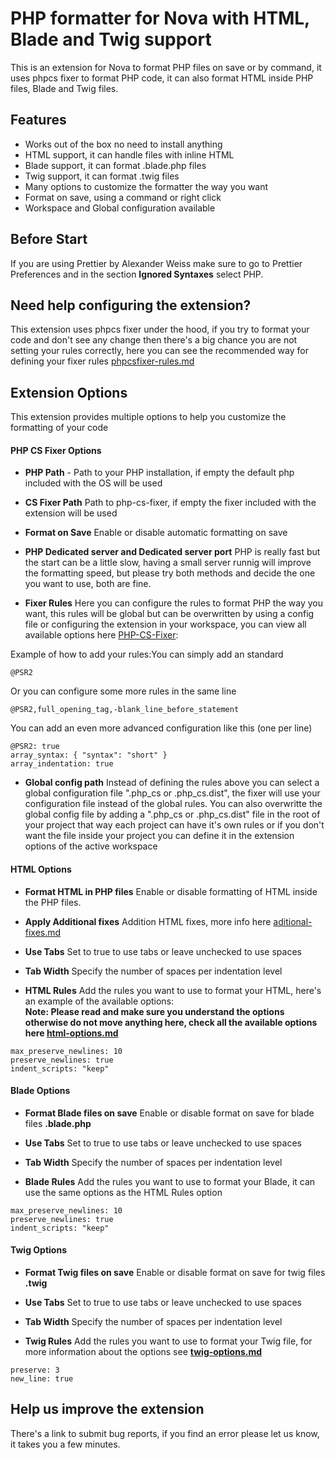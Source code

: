 # PHP formatter for Nova with HTML, Blade and Twig support

This is an extension for Nova to format PHP files on save or by command, it uses phpcs fixer to format PHP code, it can also format HTML inside PHP files, Blade and Twig files.

## Features

-   Works out of the box no need to install anything
-   HTML support, it can handle files with inline HTML
-   Blade support, it can format .blade.php files
-   Twig support, it can format .twig files
-   Many options to customize the formatter the way you want
-   Format on save, using a command or right click
-   Workspace and Global configuration available

## Before Start

If you are using Prettier by Alexander Weiss make sure to go to Prettier Preferences and in the section **Ignored Syntaxes** select PHP.


## Need help configuring the extension?
This extension uses phpcs fixer under the hood, if you try to format your code and don't see any change then there's a big chance you are not setting your rules correctly, here you can see the recommended way for defining your fixer rules [phpcsfixer-rules.md](https://github.com/biati-digital/nova-php-cs-fixer/blob/main/phpcsfixer-rules.md)

## Extension Options

This extension provides multiple options to help you customize the formatting of your code

#### PHP CS Fixer Options

- **PHP Path** - Path to your PHP installation, if empty the default php included with the OS will be used

- **CS Fixer Path** Path to php-cs-fixer, if empty the fixer included with the extension will be used

- **Format on Save** Enable or disable automatic formatting on save

- **PHP Dedicated server and Dedicated server port** PHP is really fast but the start can be a little slow, having a small server runnig will improve the formatting speed, but please try both methods and decide the one you want to use, both are fine.

- **Fixer Rules** Here you can configure the rules to format PHP the way you want, this rules will be global but can be overwritten by using a config file or configuring the extension in your workspace, you can view all available options here [PHP-CS-Fixer](https://github.com/FriendsOfPHP/PHP-CS-Fixer): 

Example of how to add your rules:You can simply add an standard

```
@PSR2
```

Or you can configure some more rules in the same line

```
@PSR2,full_opening_tag,-blank_line_before_statement
```

You can add an even more advanced configuration like this (one per line)

```
@PSR2: true
array_syntax: { "syntax": "short" }
array_indentation: true
```

- **Global config path** Instead of defining the rules above you can select a global configuration file ".php_cs or .php_cs.dist", the fixer will use your configuration file instead of the global rules. You can also overwritte the global config file by adding a ".php_cs or .php_cs.dist" file in the root of your project that way each project can have it's own rules or if you don't want the file inside your project you can define it in the extension options of the active workspace


#### HTML Options

- **Format HTML in PHP files** Enable or disable formatting of HTML inside the PHP files.

- **Apply Additional fixes** Addition HTML fixes, more info here [aditional-fixes.md](https://github.com/biati-digital/nova-php-cs-fixer/blob/main/aditional-fixes.md)

- **Use Tabs** Set to true to use tabs or leave unchecked to use spaces

- **Tab Width** Specify the number of spaces per indentation level

- **HTML Rules** Add the rules you want to use to format your HTML, here's an example of the available options:  
**Note: Please read and make sure you understand the options otherwise do not move anything here, check all the available options here [html-options.md](https://github.com/biati-digital/nova-php-cs-fixer/blob/main/html-options.md)**

```
max_preserve_newlines: 10
preserve_newlines: true
indent_scripts: "keep"
```


#### Blade Options

- **Format Blade files on save** Enable or disable format on save for blade files **.blade.php**

- **Use Tabs** Set to true to use tabs or leave unchecked to use spaces

- **Tab Width** Specify the number of spaces per indentation level

- **Blade Rules** Add the rules you want to use to format your Blade, it can use the same options as the HTML Rules option

```
max_preserve_newlines: 10
preserve_newlines: true
indent_scripts: "keep"
```


#### Twig Options

- **Format Twig files on save** Enable or disable format on save for twig files **.twig**

- **Use Tabs** Set to true to use tabs or leave unchecked to use spaces

- **Tab Width** Specify the number of spaces per indentation level

- **Twig Rules** Add the rules you want to use to format your Twig file, for more information about the options see **[twig-options.md](https://github.com/biati-digital/nova-php-cs-fixer/blob/main/twig-options.md)**

```
preserve: 3
new_line: true
```


## Help us improve the extension

There's a link to submit bug reports, if you find an error please let us know, it takes you a few minutes.